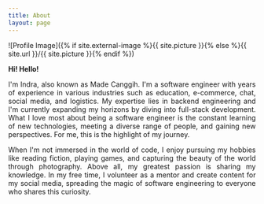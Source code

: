 ```yaml
---
title: About
layout: page
---
```


![Profile Image]({% if site.external-image %}{{ site.picture }}{% else %}{{ site.url }}/{{ site.picture }}{% endif %})

<p><strong>Hi! Hello!</strong></p>

<p align="justify">I'm Indra, also known as Made Canggih. I'm a software engineer with years of experience in various industries such as education, e-commerce, chat, social media, and logistics. My expertise lies in backend engineering and I'm currently expanding my horizons by diving into full-stack development. What I love most about being a software engineer is the constant learning of new technologies, meeting a diverse range of people, and gaining new perspectives. For me, this is the highlight of my journey.</p>

<p align="justify">When I'm not immersed in the world of code, I enjoy pursuing my hobbies like reading fiction, playing games, and capturing the beauty of the world through photography. Above all, my greatest passion is sharing my knowledge. In my free time, I volunteer as a mentor and create content for my social media, spreading the magic of software engineering to everyone who shares this curiosity.</p>